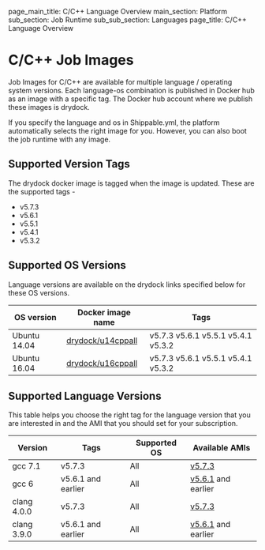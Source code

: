 page_main_title: C/C++ Language Overview
main_section: Platform
sub_section: Job Runtime
sub_sub_section: Languages
page_title: C/C++ Language Overview

# C/C++ Job Images

Job Images for C/C++ are available for multiple language / operating system versions. Each language-os combination
is published in Docker hub as an image with a specific tag. The Docker hub account where we publish these images is drydock.

If you specify the language and os in Shippable.yml, the platform automatically selects the right image for you. However,
you can also boot the job runtime with any image.

## Supported Version Tags
The drydock docker image is tagged when the image is updated. These are the supported tags -

* v5.7.3                
* v5.6.1                
* v5.5.1                
* v5.4.1                
* v5.3.2                

## Supported OS Versions
Language versions are available on the drydock links specified below for these OS versions.

|OS version| Docker image name | Tags |
|----------|------------|-----|
|Ubuntu 14.04|[drydock/u14cppall](https://hub.docker.com/r/drydock/u14cppall)|v5.7.3  v5.6.1  v5.5.1  v5.4.1  v5.3.2 |
|Ubuntu 16.04|[drydock/u16cppall](https://hub.docker.com/r/drydock/u16cppall)|v5.7.3  v5.6.1  v5.5.1  v5.4.1  v5.3.2 |

## Supported Language Versions
This table helps you choose the right tag for the language version that you are interested in and the
AMI that you should set for your subscription.

| Version  |  Tags    | Supported OS| Available AMIs|  
|----------|---------|-----------|---------------------|
|gcc 7.1 |   v5.7.3     | All | [v5.7.3](/platform/machine-image-v573)   |
|gcc 6   |  v5.6.1 and earlier | All | [v5.6.1](/platform/machine-image-v561) and earlier |
|clang 4.0.0 |   v5.7.3     | All | [v5.7.3](/platform/machine-image-v573)   |
|clang 3.9.0 |   v5.6.1 and earlier |  All | [v5.6.1](/platform/machine-image-v561) and earlier |

